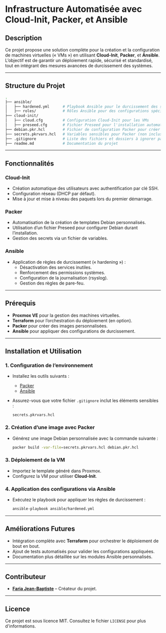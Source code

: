 # **Infrastructure Automatisée avec Cloud-Init, Packer, et Ansible**

## **Description**

Ce projet propose une solution complète pour la création et la configuration de machines virtuelles (« VMs ») en utilisant **Cloud-Init**, **Packer**, et **Ansible**. L’objectif est de garantir un déploiement rapide, sécurisé et standardisé, tout en intégrant des mesures avancées de durcissement des systèmes.

---

## **Structure du Projet**

```bash
.
├── ansible/
│   ├── hardened.yml      # Playbook Ansible pour le durcissement des systèmes
│   ├── roles/            # Rôles Ansible pour des configurations spécifiques
├── cloud-init/
│   ├── cloud.cfg         # Configuration Cloud-Init pour les VMs
│   ├── preseed.cfg       # Fichier Preseed pour l'installation automatisée de Debian
├── debian.pkr.hcl        # Fichier de configuration Packer pour créer l'image Debian
├── secrets.pkrvars.hcl   # Variables sensibles pour Packer (non inclus dans le dépôt Git)
├── .gitignore            # Liste des fichiers et dossiers à ignorer par Git
├── readme.md             # Documentation du projet
```

---

## **Fonctionnalités**

### **Cloud-Init**

- Création automatique des utilisateurs avec authentification par clé SSH.
- Configuration réseau (DHCP par défaut).
- Mise à jour et mise à niveau des paquets lors du premier démarrage.

### **Packer**

- Automatisation de la création de templates Debian personnalisés.
- Utilisation d’un fichier Preseed pour configurer Debian durant l’installation.
- Gestion des secrets via un fichier de variables.

### **Ansible**

- Application de règles de durcissement (« hardening ») :
  - Désactivation des services inutiles.
  - Renforcement des permissions systèmes.
  - Configuration de la journalisation (rsyslog).
  - Gestion des règles de pare-feu.

---

## **Prérequis**

- **Proxmox VE** pour la gestion des machines virtuelles.
- **Terraform** pour l’orchestration du déploiement (en option).
- **Packer** pour créer des images personnalisées.
- **Ansible** pour appliquer des configurations de durcissement.

---

## **Installation et Utilisation**

### 1. **Configuration de l’environnement**

- Installez les outils suivants :
  - [Packer](https://www.packer.io/)
  - [Ansible](https://www.ansible.com/)

- Assurez-vous que votre fichier `.gitignore` inclut les éléments sensibles :

  ```plaintext
  secrets.pkrvars.hcl
  ```

### 2. **Création d’une image avec Packer**

- Générez une image Debian personnalisée avec la commande suivante :

  ```bash
  packer build -var-file=secrets.pkrvars.hcl debian.pkr.hcl
  ```

### 3. **Déploiement de la VM**

- Importez le template généré dans Proxmox.
- Configurez la VM pour utiliser **Cloud-Init**.

### 4. **Application des configurations via Ansible**

- Exécutez le playbook pour appliquer les règles de durcissement :

  ```bash
  ansible-playbook ansible/hardened.yml
  ```

---

## **Améliorations Futures**

- Intégration complète avec **Terraform** pour orchestrer le déploiement de bout en bout.
- Ajout de tests automatisés pour valider les configurations appliquées.
- Documentation plus détaillée sur les modules Ansible personnalisés.

---

## **Contributeur**

- **[Faria Jean-Baptiste](https://www.linkedin.com/in/faria-jean-baptiste/)** – Créateur du projet.

---

## **Licence**

Ce projet est sous licence MIT. Consultez le fichier `LICENSE` pour plus d'informations.
